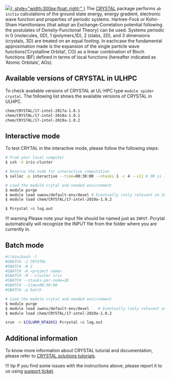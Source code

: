 [![](https://www.crystal.unito.it/images/slide2_cry17.png){: style="width:300px;float: right;" }](https://www.crystal.unito.it)
The [CRYSTAL](https://www.crystal.unito.it/index.php) package
performs `ab  initio` calculations  of  the  ground
state  energy,  energy gradient, electronic wave function and properties
of periodic systems.  Hartree-Fock or Kohn-Sham Hamiltonians
(that adopt an Exchange-Correlation potential following the postulates of
Density-Functional Theory) can be used.  Systems periodic in 0 (molecules, 0D),
1 (polymers,1D), 2 (slabs, 2D), and 3 dimensions (crystals, 3D)
are treated on an equal footing.  In eachcase the fundamental approximation
made is the expansion of the single particle wave functions(’Crystalline Orbital’, CO)
as a linear combination of Bloch functions (BF) defined in terms of
local functions (hereafter indicated as ’Atomic Orbitals’, AOs). 


## Available versions of CRYSTAL in ULHPC
To check available versions of CRYSTAL at UL-HPC type `module spider crystal`.
The following list shows the available versions of CRYSTAL in ULHPC. 
```bash
chem/CRYSTAL/17-intel-2017a-1.0.1
chem/CRYSTAL/17-intel-2018a-1.0.1
chem/CRYSTAL/17-intel-2019a-1.0.2
```

## Interactive mode
To test CRYTAL in the interactive mode, please follow the following steps:

```bash
# From your local computer
$ ssh -X iris-cluster

# Reserve the node for interactive computation
$ salloc -p interactive --time=00:30:00 --ntasks 1 -c 4 --x11 # OR si --x11 [...]

# Load the module crytal and needed environment
$ module purge
$ module load swenv/default-env/devel # Eventually (only relevant on 2019a software environment) 
$ module load chem/CRYSTAL/17-intel-2019a-1.0.2

$ Pcrystal >& log.out
```

!!! warning 
    Please note your input file should be named just as `INPUT`. Pcrytal automatically
    will recognize the INPUT file from the folder where you are currently in.
    

## Batch mode
```bash
#!/bin/bash -l
#SBATCH -J CRYSTAL
#SBATCH -N 2
#SBATCH -A <project name>
#SBATCH -M --cluster iris 
#SBATCH --ntasks-per-node=28
#SBATCH --time=00:30:00
#SBATCH -p batch

# Load the module crytal and needed environment
$ module purge
$ module load swenv/default-env/devel    # Eventually (only relevant on 2019a software environment) 
$ module load chem/CRYSTAL/17-intel-2019a-1.0.2

srun -n ${SLURM_NTASKS} Pcrystal >& log.out
```
## Additional information
To know more information about CRYSTAL tutorial and documentation,
please refer to [CRYSTAL solutions tutorials](http://tutorials.crystalsolutions.eu/).

!!! tip
    If you find some issues with the instructions above,
    please report it to us using [support ticket](https://hpc.uni.lu/support).
    
